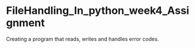 # FileHandling_In_python_week4_Assignment
Creating a program that reads, writes and handles error codes.
